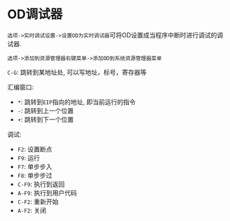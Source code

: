 # OD调试器

`选项->实时调试设置->设置OD为实时调试器`可将OD设置成当程序中断时进行调试的调试器.

`选项->添加到资源管理器右键菜单->添加OD到系统资源管理器菜单`

`C-G`: 跳转到某地址处, 可以写地址，标号，寄存器等

汇编窗口:
* `*`: 跳转到`EIP`指向的地址, 即当前运行的指令
* `-`: 跳转到上一个位置
* `+`: 跳转到下一个位置

调试:
* `F2`: 设置断点
* `F9`: 运行
* `F7`: 单步步入
* `F8`: 单步步过
* `C-F9`: 执行到返回
* `A-F9`: 执行到用户代码
* `C-F2`: 重新开始
* `A-F2`: 关闭